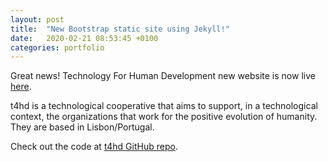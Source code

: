 ```yaml
---
layout: post
title:  "New Bootstrap static site using Jekyll!"
date:   2020-02-21 08:53:45 +0100
categories: portfolio
---
```

Great news! Technology For Human Development new website is now live [here][t4hd].

t4hd is a technological cooperative that aims to support, in a technological context, the organizations that work for the positive evolution of humanity. They are based in Lisbon/Portugal.

Check out the code at [t4hd GitHub repo][t4hd-gh].

[t4hd]: http://t4hd.org
[t4hd-gh]:   https://github.com/cnogola/t4hd-website
